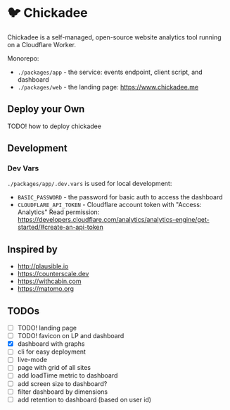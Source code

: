 # 🐦 Chickadee

Chickadee is a self-managed, open-source website analytics tool running on a Cloudflare Worker.

Monorepo:

- `./packages/app` - the service: events endpoint, client script, and dashboard
- `./packages/web` - the landing page: <https://www.chickadee.me>

## Deploy your Own

TODO! how to deploy chickadee

## Development

### Dev Vars

`./packages/app/.dev.vars` is used for local development:

- `BASIC_PASSWORD` - the password for basic auth to access the dashboard
- `CLOUDFLARE_API_TOKEN` - Cloudflare account token with "Access: Analytics" Read permission: <https://developers.cloudflare.com/analytics/analytics-engine/get-started/#create-an-api-token>

## Inspired by

- <http://plausible.io>
- <https://counterscale.dev>
- <https://withcabin.com>
- <https://matomo.org>

## TODOs

- [ ] TODO! landing page
- [ ] TODO! favicon on LP and dashboard
- [x] dashboard with graphs
- [ ] cli for easy deployment
- [ ] live-mode
- [ ] page with grid of all sites
- [ ] add loadTime metric to dashboard
- [ ] add screen size to dashboard?
- [ ] filter dashboard by dimensions
- [ ] add retention to dashboard (based on user id)
